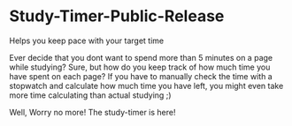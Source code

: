 Study-Timer-Public-Release
==========================

Helps you keep pace with your target time

Ever decide that you dont want to spend more than 5 minutes on a page while studying? Sure, but how do you keep track of how much time you have spent on each page? If you have to manually check the time with a stopwatch and calculate how much time you have left, you might even take more time calculating than actual studying ;)

Well, Worry no more! The study-timer is here!

